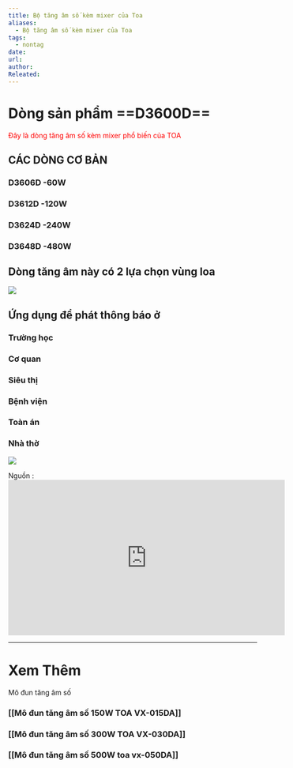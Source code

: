 ```yaml
---
title: Bộ tăng âm số kèm mixer của Toa
aliases:
  - Bộ tăng âm số kèm mixer của Toa
tags:
  - nontag
date: 
url: 
author: 
Releated:
---
```



# **Dòng sản phẩm ==D3600D==** 

 <font color="#ff0000">Đây là dòng tăng âm số kèm mixer phổ biến của TOA</font>
## CÁC DÒNG CƠ BẢN
###  D3606D -60W
###  D3612D -120W
### D3624D -240W
### D3648D -480W

## Dòng tăng âm này có 2 lựa chọn vùng loa 
![](https://i.imgur.com/TcBwsUS.png)


## Ứng dụng để phát thông báo ở 
### Trường học
### Cơ quan
### Siêu thị
### Bệnh viện
### Toàn án
### Nhà thờ


![](https://i.imgur.com/2XDBe9A.png)




Nguồn : <iframe width="560" height="315" src="https://www.youtube.com/embed/0EBFNInINZc?si=9w29f_xkd029nrPx" title="YouTube video player" frameborder="0" allow="accelerometer; autoplay; clipboard-write; encrypted-media; gyroscope; picture-in-picture; web-share" referrerpolicy="strict-origin-when-cross-origin" allowfullscreen></iframe>


---
# Xem Thêm

Mô đun tăng âm số 
### [[Mô đun tăng âm số 150W TOA VX-015DA]]
### [[Mô đun tăng âm số 300W TOA VX-030DA]]
### [[Mô đun tăng âm số 500W toa vx-050DA]]
